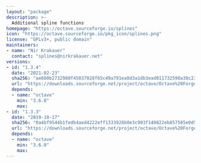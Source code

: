 ```yaml
---
layout: "package"
description: >-
  Additional spline functions
homepage: "https://octave.sourceforge.io/splines"
icon: "https://octave.sourceforge.io/pkg_icon/splines.png"
license: "GPLv3+, public domain"
maintainers:
- name: "Nir Krakauer"
  contact: "splines@nirkrakauer.net"
versions:
- id: "1.3.4"
  date: "2021-02-23"
  sha256: "ae600b2732980f45037028f65c49a791ea8d3a1db3ead011732598a38c234385"
  url: "https://downloads.sourceforge.net/project/octave/Octave%20Forge%20Packages/Individual%20Package%20Releases/splines-1.3.4.tar.gz"
  depends:
  - name: "octave"
    min: "3.6.0"
    max:
- id: "1.3.3"
  date: "2019-10-17"
  sha256: "0a4bf9544b1fedb4aed4222eff1333928b0e3c903f140822eb857585e0d5919b"
  url: "https://downloads.sourceforge.net/project/octave/Octave%20Forge%20Packages/Individual%20Package%20Releases/splines-1.3.3.tar.gz"
  depends:
  - name: "octave"
    min: "3.6.0"
    max:
---
```

